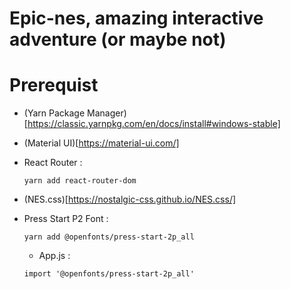 # **Epic-nes, amazing interactive adventure (or maybe not)**

# Prerequist

* (Yarn Package Manager)[https://classic.yarnpkg.com/en/docs/install#windows-stable]
* (Material UI)[https://material-ui.com/]
* React Router :
    ```
    yarn add react-router-dom
    ```
* (NES.css)[https://nostalgic-css.github.io/NES.css/]

* Press Start P2 Font :
    ```
    yarn add @openfonts/press-start-2p_all
    ```
    * App.js :
     ```
    import '@openfonts/press-start-2p_all'
    ```